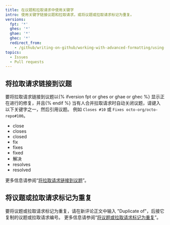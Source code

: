 ```yaml
---
title: 在议题和拉取请求中使用关键字
intro: 使用关键字链接议题和拉取请求，或将议题或拉取请求标记为重复。
versions:
  fpt: '*'
  ghes: '*'
  ghae: '*'
  ghec: '*'
  redirect_from:
    - /github/writing-on-github/working-with-advanced-formatting/using-keywords-in-issues-and-pull-requests
topics:
  - Issues
  - Pull requests
---
```


## 将拉取请求链接到议题

要将拉取请求链接到议题以{% ifversion fpt or ghes or ghae or ghec %} 显示正在进行的修复，并且{% endif %} 当有人合并拉取请求时自动关闭议题，请键入以下关键字之一，然后引用议题。 例如 `Closes #10` 或 `Fixes octo-org/octo-repo#100`。

* close
* closes
* closed
* fix
* fixes
* fixed
* 解决
* resolves
* resolved

更多信息请参阅“[将拉取请求链接到议题](/github/managing-your-work-on-github/linking-a-pull-request-to-an-issue)”。

## 将议题或拉取请求标记为重复

要将议题或拉取请求标记为重复，请在新评论正文中输入 "Duplicate of"，后接它复制的议题或拉取请求编号。 更多信息请参阅“[将议题或拉取请求标记为重复](/issues/tracking-your-work-with-issues/marking-issues-or-pull-requests-as-a-duplicate)”。
